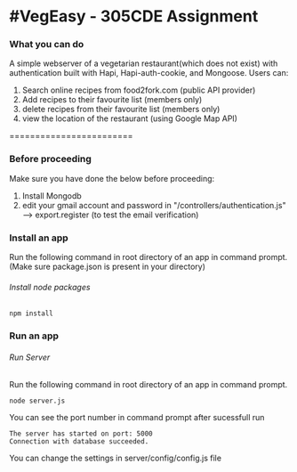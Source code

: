 #VegEasy - 305CDE Assignment
========================
### What you can do

A simple webserver of a vegetarian restaurant(which does not exist) with authentication built with Hapi, Hapi-auth-cookie, and Mongoose. Users can:
1) Search online recipes from food2fork.com (public API provider)
2) Add recipes to their favourite list (members only)
3) delete recipes from their favourite list (members only)
4) view the location of the restaurant (using Google Map API)

========================

### Before proceeding
Make sure you have done the below before proceeding:
1) Install Mongodb
2) edit your gmail account and password in "/controllers/authentication.js" --> export.register
(to test the email verification)


### Install an app

Run the following command in root directory of an app in command prompt.
(Make sure package.json is present in your directory)

###### *Install node packages*

```
npm install
```

### Run an app

###### *Run Server*

Run the following command in root directory of an app in command prompt.
```
node server.js
```
You can see the port number in command prompt after sucessfull run

```
The server has started on port: 5000
Connection with database succeeded.

```

You can change the settings in server/config/config.js file
